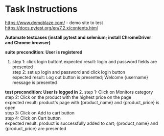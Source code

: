 # Task Instructions
https://www.demoblaze.com/ - demo site to test
https://docs.pytest.org/en/7.2.x/contents.html

__Automate testcases (install pytest and selenium; install ChromeDriver and Chrome browser)__

__suite precondition: User is registered__

1. step 1: click login button\ 
  expected result: login and password fields are presented\
step 2: set up login and password and click login button\
  expected result: Log out button is presented;  Welcome {username} message is presented

__test precondition: User is logged in__
2. step 1: Click on Monitors category\
step 2: Click on the product with the highest price on the page\
  expected result: product's page with {product_name} and {product_price} is open\
step 3: Click on Add to cart button\
step 4: Click on Cart button\
  expected result: product is successfully added to cart; {product_name} and {product_price} are presented